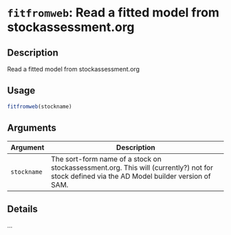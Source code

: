 # `fitfromweb`: Read a fitted model from stockassessment.org

## Description


 Read a fitted model from stockassessment.org


## Usage

```r
fitfromweb(stockname)
```


## Arguments

Argument      |Description
------------- |----------------
```stockname```     |     The sort-form name of a stock on stockassessment.org. This will (currently?) not for stock defined via the AD Model builder version of SAM.

## Details


 ...



